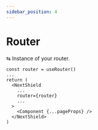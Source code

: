 ```yaml
---
sidebar_position: 4
---
```


# Router

⇆ Instance of your router.

```tsx
const router = useRouter()
...
return (
  <NextShield
    ...
    router={router}
    ...
  >
    <Component {...pageProps} />
  </NextShield>
)
```
